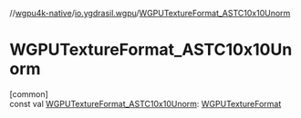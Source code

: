 //[wgpu4k-native](../../index.md)/[io.ygdrasil.wgpu](index.md)/[WGPUTextureFormat_ASTC10x10Unorm](-w-g-p-u-texture-format_-a-s-t-c10x10-unorm.md)

# WGPUTextureFormat_ASTC10x10Unorm

[common]\
const val [WGPUTextureFormat_ASTC10x10Unorm](-w-g-p-u-texture-format_-a-s-t-c10x10-unorm.md): [WGPUTextureFormat](-w-g-p-u-texture-format/index.md)